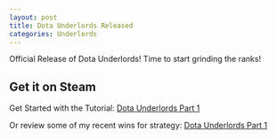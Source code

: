 ```yaml
---
layout: post
title: Dota Underlords Released
categories: Underlords
---
```


Official Release of Dota Underlords! Time to start grinding the ranks!

## Get it on Steam

Get Started with the Tutorial:
[Dota Underlords Part 1](http://wassuh.com/Dota-Underlords-Part-1/)


Or review some of my recent wins for strategy:
[Dota Underlords Part 1](http://wassuh.com/Wins-Review-1/)
